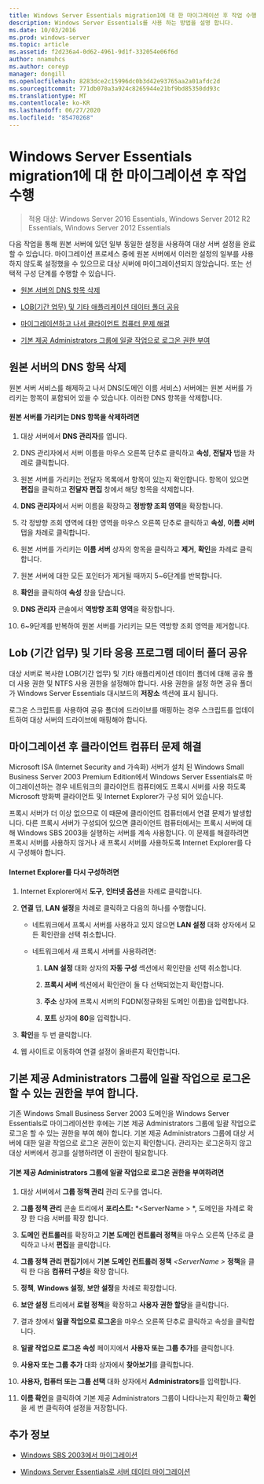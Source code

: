 ```yaml
---
title: Windows Server Essentials migration1에 대 한 마이그레이션 후 작업 수행
description: Windows Server Essentials를 사용 하는 방법을 설명 합니다.
ms.date: 10/03/2016
ms.prod: windows-server
ms.topic: article
ms.assetid: f2d236a4-0d62-4961-9d1f-332054e06f6d
author: nnamuhcs
ms.author: coreyp
manager: dongill
ms.openlocfilehash: 8283dce2c15996dc0b3d42e93765aa2a01afdc2d
ms.sourcegitcommit: 771db070a3a924c8265944e21bf9bd85350dd93c
ms.translationtype: MT
ms.contentlocale: ko-KR
ms.lasthandoff: 06/27/2020
ms.locfileid: "85470268"
---
```

# <a name="perform-post-migration-tasks-for-windows-server-essentials-migration1"></a>Windows Server Essentials migration1에 대 한 마이그레이션 후 작업 수행

>적용 대상: Windows Server 2016 Essentials, Windows Server 2012 R2 Essentials, Windows Server 2012 Essentials

다음 작업을 통해 원본 서버에 있던 일부 동일한 설정을 사용하여 대상 서버 설정을 완료할 수 있습니다. 마이그레이션 프로세스 중에 원본 서버에서 이러한 설정의 일부를 사용하지 않도록 설정했을 수 있으므로 대상 서버에 마이그레이션되지 않았습니다. 또는 선택적 구성 단계를 수행할 수 있습니다.


-   [원본 서버의 DNS 항목 삭제](Perform-post-migration-tasks-for-Windows-Server-Essentials-migration.md#BKMK_DeleteDNSEntries)

-   [LOB(기간 업무) 및 기타 애플리케이션 데이터 폴더 공유](Perform-post-migration-tasks-for-Windows-Server-Essentials-migration.md#BKMK_ShareLineOfBusinessAndOtherApplications)

-   [마이그레이션하고 나서 클라이언트 컴퓨터 문제 해결](Perform-post-migration-tasks-for-Windows-Server-Essentials-migration.md#BKMK_FixClientComputerIssuesAfterMigrating)

-   [기본 제공 Administrators 그룹에 일괄 작업으로 로그온 권한 부여](Perform-post-migration-tasks-for-Windows-Server-Essentials-migration.md#BKMK_AdminGroup)


##  <a name="delete-dns-entries-of-the-source-server"></a><a name="BKMK_DeleteDNSEntries"></a>원본 서버의 DNS 항목 삭제
 원본 서버 서비스를 해제하고 나서 DNS(도메인 이름 서비스) 서버에는 원본 서버를 가리키는 항목이 포함되어 있을 수 있습니다. 이러한 DNS 항목을 삭제합니다.

#### <a name="to-delete-dns-entries-that-point-to-the-source-server"></a>원본 서버를 가리키는 DNS 항목을 삭제하려면

1.  대상 서버에서 **DNS 관리자**를 엽니다.

2.  DNS 관리자에서 서버 이름을 마우스 오른쪽 단추로 클릭하고 **속성**, **전달자** 탭을 차례로 클릭합니다.

3.  원본 서버를 가리키는 전달자 목록에서 항목이 있는지 확인합니다. 항목이 있으면 **편집**을 클릭하고 **전달자 편집** 창에서 해당 항목을 삭제합니다.

4.  **DNS 관리자**에서 서버 이름을 확장하고 **정방향 조회 영역**을 확장합니다.

5.  각 정방향 조회 영역에 대한 영역을 마우스 오른쪽 단추로 클릭하고 **속성**, **이름 서버** 탭을 차례로 클릭합니다.

6.  원본 서버를 가리키는 **이름 서버** 상자의 항목을 클릭하고 **제거**, **확인**을 차례로 클릭합니다.

7.  원본 서버에 대한 모든 포인터가 제거될 때까지 5~6단계를 반복합니다.

8.  **확인**을 클릭하여 **속성** 창을 닫습니다.

9. **DNS 관리자** 콘솔에서 **역방향 조회 영역**을 확장합니다.

10. 6~9단계를 반복하여 원본 서버를 가리키는 모든 역방향 조회 영역을 제거합니다.

##  <a name="share-line-of-business-and-other-application-data-folders"></a><a name="BKMK_ShareLineOfBusinessAndOtherApplications"></a>Lob (기간 업무) 및 기타 응용 프로그램 데이터 폴더 공유
 대상 서버로 복사한 LOB(기간 업무) 및 기타 애플리케이션 데이터 폴더에 대해 공유 폴더 사용 권한 및 NTFS 사용 권한을 설정해야 합니다. 사용 권한을 설정 하면 공유 폴더가 Windows Server Essentials 대시보드의 **저장소** 섹션에 표시 됩니다.

 로그온 스크립트를 사용하여 공유 폴더에 드라이브를 매핑하는 경우 스크립트를 업데이트하여 대상 서버의 드라이브에 매핑해야 합니다.

##  <a name="fix-client-computer-issues-after-migrating"></a><a name="BKMK_FixClientComputerIssuesAfterMigrating"></a>마이그레이션 후 클라이언트 컴퓨터 문제 해결
 Microsoft ISA (Internet Security and 가속화) 서버가 설치 된 Windows Small Business Server 2003 Premium Edition에서 Windows Server Essentials로 마이그레이션하는 경우 네트워크의 클라이언트 컴퓨터에도 프록시 서버를 사용 하도록 Microsoft 방화벽 클라이언트 및 Internet Explorer가 구성 되어 있습니다.

 프록시 서버가 더 이상 없으므로 이 때문에 클라이언트 컴퓨터에서 연결 문제가 발생합니다. 다른 프록시 서버가 구성되어 있으면 클라이언트 컴퓨터에서는 프록시 서버에 대해 Windows SBS 2003을 실행하는 서버를 계속 사용합니다. 이 문제를 해결하려면 프록시 서버를 사용하지 않거나 새 프록시 서버를 사용하도록 Internet Explorer를 다시 구성해야 합니다.

#### <a name="to-reconfigure-internet-explorer"></a>Internet Explorer를 다시 구성하려면

1.  Internet Explorer에서 **도구**, **인터넷 옵션**을 차례로 클릭합니다.

2.  **연결** 탭, **LAN 설정**을 차례로 클릭하고 다음의 하나를 수행합니다.

    -   네트워크에서 프록시 서버를 사용하고 있지 않으면 **LAN 설정** 대화 상자에서 모든 확인란을 선택 취소합니다.

    -   네트워크에서 새 프록시 서버를 사용하려면:

        1.  **LAN 설정** 대화 상자의 **자동 구성** 섹션에서 확인란을 선택 취소합니다.

        2.  **프록시 서버** 섹션에서 확인란이 둘 다 선택되었는지 확인합니다.

        3.  **주소** 상자에 프록시 서버의 FQDN(정규화된 도메인 이름)을 입력합니다.

        4.  **포트** 상자에 **80**을 입력합니다.

3.  **확인**을 두 번 클릭합니다.

4.  웹 사이트로 이동하여 연결 설정이 올바른지 확인합니다.

##  <a name="give-the-built-in-administrators-group-the-right-to-log-on-as-a-batch-job"></a><a name="BKMK_AdminGroup"></a>기본 제공 Administrators 그룹에 일괄 작업으로 로그온 할 수 있는 권한을 부여 합니다.
 기존 Windows Small Business Server 2003 도메인을 Windows Server Essentials로 마이그레이션한 후에는 기본 제공 Administrators 그룹에 일괄 작업으로 로그온 할 수 있는 권한을 부여 해야 합니다. 기본 제공 Administrators 그룹에 대상 서버에 대한 일괄 작업으로 로그온 권한이 있는지 확인합니다. 관리자는 로그온하지 않고 대상 서버에서 경고를 실행하려면 이 권한이 필요합니다.

#### <a name="to-give-the-built-in-administrators-group-the-right-to-log-on-as-a-batch-job"></a>기본 제공 Administrators 그룹에 일괄 작업으로 로그온 권한을 부여하려면

1. 대상 서버에서 **그룹 정책 관리** 관리 도구를 엽니다.

2. **그룹 정책 관리** 콘솔 트리에서 **포리스트:** *<ServerName \> *, 도메인을 차례로 확장 한 다음 서버를 확장 합니다.

3. **도메인 컨트롤러**를 확장하고 **기본 도메인 컨트롤러 정책**을 마우스 오른쪽 단추로 클릭하고 나서 **편집**을 클릭합니다.

4. **그룹 정책 관리 편집기**에서 **기본 도메인 컨트롤러 정책** <em><ServerName \> </em>**정책**을 클릭 한 다음 **컴퓨터 구성**을 확장 합니다.

5. **정책**, **Windows 설정**, **보안 설정**을 차례로 확장합니다.

6. **보안 설정** 트리에서 **로컬 정책**을 확장하고 **사용자 권한 할당**을 클릭합니다.

7. 결과 창에서 **일괄 작업으로 로그온**을 마우스 오른쪽 단추로 클릭하고 속성을 클릭합니다.

8. **일괄 작업으로 로그온 속성** 페이지에서 **사용자 또는 그룹 추가**를 클릭합니다.

9. **사용자 또는 그룹 추가** 대화 상자에서 **찾아보기**를 클릭합니다.

10. **사용자, 컴퓨터 또는 그룹 선택** 대화 상자에서 **Administrators**를 입력합니다.

11. **이름 확인**을 클릭하여 기본 제공 Administrators 그룹이 나타나는지 확인하고 **확인**을 세 번 클릭하여 설정을 저장합니다.

## <a name="see-also"></a>추가 정보


-   [Windows SBS 2003에서 마이그레이션](Migrate-Windows-Small-Business-Server-2003-to-Windows-Server-Essentials.md)

-   [Windows Server Essentials로 서버 데이터 마이그레이션](Migrate-Server-Data-to-Windows-Server-Essentials.md)

